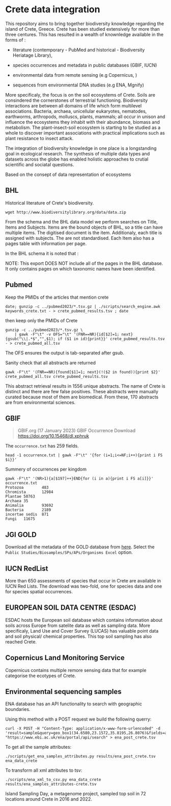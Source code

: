 # Crete data integration

This repository aims to bring together biodiversity knowledge regarding 
the island of Crete, Greece. Crete has been studied extensively for more 
than three centures. This has resulted in a wealth of knownledge available 
in the forms of :

* literature (contemporary - PubMed and historical - Biodiversity Heriatage Library),

* species occurrences and metadata in public databases (GBIF, IUCN)

* environmental data from remote sensing (e.g Copernicus, )

* sequences from environmental DNA studies (e.g ENA, Mgnify)

More specificaly, the focus is on the soil ecosystems of Crete.
Soils are consindered the cornerstones of terrestrial functioning.
Biodiversity interactions are between all domains of life which form
multilevel associations. Bacteria, archaea, unicellular eukaryotes, nematodes,
earthworms, arthropods, molluscs, plants, mammals; all occur in unison and 
influence the ecosystems they inhabit with their abundance, biomass and metabolism.
The plant-insect-soil ecosystem is starting to be studied as a whole to discover
important associations with practical implications such as plant resistance 
to insect attack.

The integration of biodiversity knowledge in one place is a longstanding
goal in ecological research. The synthesis of multiple data types and datasets across the globe has enabled 
holistic approaches to crutial scientific and sociatal questions.

Based on the consept of data representation of ecosystems 

## BHL

Historical literature of Crete's biodiversity.

```
wget http://www.biodiversitylibrary.org/data/data.zip
```
From the schema and the BHL data model we perform searches on Title, Items and Subjects. Items are the bound objects of BHL, so a title can have multiple items. The digitised document is the item. Additionaly, each title is assigned with subjects. The are not standardised. Each Item also has a pages table with information per page.

In the BHL schema it is noted that :

NOTE: This export DOES NOT include all of the pages in the BHL database. It only contains pages on which taxonomic names have been identified.

## Pubmed

Keep the PMIDs of the articles that mention crete

```
date; gunzip -c ../pubmed2023/*.tsv.gz | ./scripts/search_engine.awk keywords_crete.txt - > crete_pubmed_results.tsv ; date 
```
then keep only the PMIDs of Crete

```
gunzip -c ../pubmed2023/*.tsv.gz \ 
    | gawk -F"\t" -v OFS="\t" '(FNR==NR){id[$2]=1; next}{gsub("\\|.*$","",$1); if ($1 in id){print}}' crete_pubmed_results.tsv - > crete_pubmed_all.tsv
```
The OFS ensures the output is tab-separated after gsub.

Sanity check that all abstracts are returned

```
gawk -F"\t" '(FNR==NR){found[$1]=1; next}(!($2 in found)){print $2}' crete_pubmed_all.tsv crete_pubmed_results.tsv
```

This abstract retrieval results in 1556 unique abstracts. The name of Crete is distinct and there are few false 
positives. These abstracts were manually curated because most of them are biomedical.
From these, 170 abstracts are from environmental sciences.

## GBIF

> GBIF.org (17 January 2023) GBIF Occurrence Download  https://doi.org/10.15468/dl.xphruk

The `occurrence.txt` has 259 fields. 

```
head -1 occurrence.txt | gawk -F"\t" '{for (i=1;i<=NF;i++){print i FS $i}}' 
```

Summery of occurrences per kingdom
```
gawk -F"\t" '(NR>1){a[$197]++}END{for (i in a){print i FS a[i]}}' occurrence.txt
Protozoa        483
Chromista       12984
Plantae 50763
Archaea 35
Animalia        93692
Bacteria        2189
incertae sedis  871
Fungi   11675
```

## JGI GOLD

Download all the metadata of the GOLD database from [here](https://gold.jgi.doe.gov/downloads). 
Select the `Public Studies/Biosamples/SPs/APs/Organisms Excel` option.

## IUCN RedList

More than 650 assessments of species that occur in Crete are available in IUCN Red Lists. 
The download was two-fold, one for species data and one for species spatial occurrences.

## EUROPEAN SOIL DATA CENTRE (ESDAC)

ESDAC hosts the European soil database which contains information about soils across
Europe from satelite data as well as sampling data. More specificaly, Land Use and Cover 
Survey (LUCAS) has valuable point data and soil physical/ chemical properties. This 
top soil sampling has also reached Crete.

## Copernicus Land Monitoring Service

Copernicus contains multiple remore sensing data that for example categorise the 
ecotypes of Crete.

## Environmental sequencing samples

ENA database has an API functionality to search with geographic boundaries. 

Using this method with a POST request we build the following querry:

```
curl -X POST -H "Content-Type: application/x-www-form-urlencoded" -d 'result=sample&query=geo_box1(34.6580,23.1572,35.8195,26.8076)&fields=all&limit=0&format=tsv' "https://www.ebi.ac.uk/ena/portal/api/search" > ena_post_crete.tsv
```

To get all the sample attributes:

```
./scripts/get_ena_samples_attributes.py results/ena_post_crete.tsv ena_data_crete
```

To transform all xml attributes to tsv:
```
./scripts/ena_xml_to_csv.py ena_data_crete  results/ena_samples_attributes-crete.tsv
```

Island Sampling Day, a metagenome project, sampled top soil in 72 locations around Crete
in 2016 and 2022.
